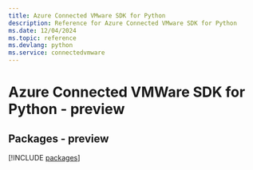```yaml
---
title: Azure Connected VMware SDK for Python
description: Reference for Azure Connected VMware SDK for Python
ms.date: 12/04/2024
ms.topic: reference
ms.devlang: python
ms.service: connectedvmware
---
```

# Azure Connected VMWare SDK for Python - preview
## Packages - preview
[!INCLUDE [packages](connected-vmware-index.md)]